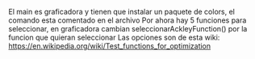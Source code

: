 El main es graficadora y tienen que instalar un paquete de colors, el comando esta comentado en el archivo
Por ahora hay 5 funciones para seleccionar, en graficadora cambian seleccionarAckleyFunction() por la funcion que quieran seleccionar
Las opciones son de esta wiki: https://en.wikipedia.org/wiki/Test_functions_for_optimization
